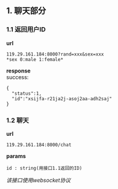 ## 1. 聊天部分
### 1.1 返回用户ID
**url**
```
119.29.161.184:8000?rand=xxx&sex=xxx
*sex 0:male 1:female*
```
**response**  
success:
```
{
  "status":1,
  "id":"xsijfa-r21ja2j-asoj2aa-adh2saj"
}
```
### 1.2 聊天
**url**
```
119.29.161.184:8000/chat
```
**params**
```
id : string(用接口1.1返回的ID)
```
*该接口使用websocket协议*
